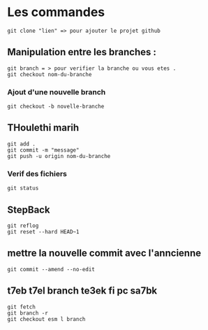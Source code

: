 # Les commandes 
    git clone "lien" => pour ajouter le projet github 
## Manipulation entre les branches  : 
    git branch = > pour verifier la branche ou vous etes .
    git checkout nom-du-branche
### Ajout d'une nouvelle branch 
    git checkout -b novelle-branche
## THoulethi marih 
    git add . 
    git commit -m "message"
    git push -u origin nom-du-branche
### Verif des fichiers 
    git status
## StepBack 
    git reflog 
    git reset --hard HEAD~1
## mettre la nouvelle commit avec l'anncienne
    git commit --amend --no-edit
## t7eb t7el branch te3ek fi pc sa7bk 
    git fetch 
    git branch -r
    git checkout esm l branch 
         


    